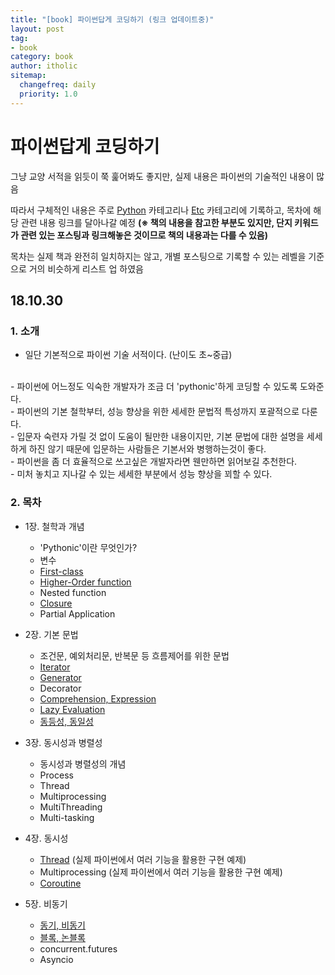 ```yaml
---
title: "[book] 파이썬답게 코딩하기 (링크 업데이트중)"
layout: post
tag:
- book
category: book
author: itholic
sitemap:
  changefreq: daily
  priority: 1.0
---
```


# 파이썬답게 코딩하기


그냥 교양 서적을 읽듯이 쭉 훑어봐도 좋지만, 실제 내용은 파이썬의 기술적인 내용이 많음

따라서 구체적인 내용은 주로 <a href="https://itholic.github.io/python" target="_blank">Python</a> 카테고리나 <a href="https://itholic.github.io/etc" target="_blank">Etc</a> 카테고리에 기록하고, 목차에 해당 관련 내용 링크를 달아나갈 예정
**(※ 책의 내용을 참고한 부분도 있지만, 단지 키워드가 관련 있는 포스팅과 링크해놓은 것이므로 책의 내용과는 다를 수 있음)**

목차는 실제 책과 완전히 일치하지는 않고, 개별 포스팅으로 기록할 수 있는 레벨을 기준으로 거의 비슷하게 리스트 업 하였음



## 18.10.30


### 1. 소개

- 일단 기본적으로 파이썬 기술 서적이다. (난이도 초~중급)
<br/>
- 파이썬에 어느정도 익숙한 개발자가 조금 더 'pythonic'하게 코딩할 수 있도록 도와준다.
<br/>
- 파이썬의 기본 철학부터, 성능 향상을 위한 세세한 문법적 특성까지 포괄적으로 다룬다.
<br/>
- 입문자 숙련자 가릴 것 없이 도움이 될만한 내용이지만, 기본 문법에 대한 설명을 세세하게 하진 않기 때문에 입문하는 사람들은 기본서와 병행하는것이 좋다.
<br/>
- 파이썬을 좀 더 효율적으로 쓰고싶은 개발자라면 웬만하면 읽어보길 추천한다.
<br/>
- 미처 놓치고 지나갈 수 있는 세세한 부분에서 성능 향상을 꾀할 수 있다.


### 2. 목차

- 1장. 철학과 개념
    - 'Pythonic'이란 무엇인가?
    - 변수
    - <a href="https://itholic.github.io/etc-first-class-citizen/" target="_blank">First-class</a>
    - <a href="https://itholic.github.io/higer-order-function/" target="_blank">Higher-Order function</a>
    - Nested function
    - <a href="https://itholic.github.io/python-closure/" target="_blank">Closure</a>
    - Partial Application


- 2장. 기본 문법
    - 조건문, 예외처리문, 반복문 등 흐름제어를 위한 문법
	- <a href="https://itholic.github.io/python-iterable-iterator/" target="_blank">Iterator</a>
	- <a href="https://itholic.github.io/python-generator/" target="_blank">Generator</a>
	- Decorator
	- <a href="https://itholic.github.io/python-comprehension/" target="_blank">Comprehension, Expression</a>
	- <a href="https://itholic.github.io/python-lazy-evaluation/" target="_blank">Lazy Evaluation</a>
	- <a href="https://itholic.github.io/python-identity-equality/" target="_blank">동등성, 동일성</a>


- 3장. 동시성과 병렬성
	- 동시성과 병렬성의 개념
	- Process
	- Thread
	- Multiprocessing
	- MultiThreading
	- Multi-tasking


- 4장. 동시성
    - <a href="https://itholic.github.io/python-threading/" target="_blank">Thread</a> (실제 파이썬에서 여러 기능을 활용한 구현 예제)
    - Multiprocessing (실제 파이썬에서 여러 기능을 활용한 구현 예제)
    - <a href="https://itholic.github.io/python-coroutine/" target="_blank">Coroutine</a>


- 5장. 비동기
    - <a href="https://itholic.github.io/etc-async/" target="_blank">동기, 비동기</a>
    - <a href="https://itholic.github.io/etc-async/" target="_blank">블록, 논블록</a>
    - concurrent.futures
    - Asyncio




